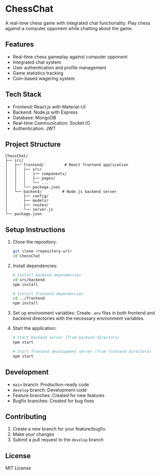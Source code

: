 # ChessChat

A real-time chess game with integrated chat functionality. Play chess against a computer opponent while chatting about the game.

## Features

- Real-time chess gameplay against computer opponent
- Integrated chat system
- User authentication and profile management
- Game statistics tracking
- Coin-based wagering system

## Tech Stack

- Frontend: React.js with Material-UI
- Backend: Node.js with Express
- Database: MongoDB
- Real-time Communication: Socket.IO
- Authentication: JWT

## Project Structure

```
ChessChat/
├── src/
│   ├── frontend/         # React frontend application
│   │   ├── src/
│   │   │   ├── components/
│   │   │   ├── pages/
│   │   │   └── ...
│   │   └── package.json
│   └── backend/         # Node.js backend server
│       ├── config/
│       ├── models/
│       ├── routes/
│       └── server.js
└── package.json
```

## Setup Instructions

1. Clone the repository:
   ```bash
   git clone <repository-url>
   cd ChessChat
   ```

2. Install dependencies:
   ```bash
   # Install backend dependencies
   cd src/backend
   npm install

   # Install frontend dependencies
   cd ../frontend
   npm install
   ```

3. Set up environment variables:
   Create `.env` files in both frontend and backend directories with the necessary environment variables.

4. Start the application:
   ```bash
   # Start backend server (from backend directory)
   npm start

   # Start frontend development server (from frontend directory)
   npm start
   ```

## Development

- `main` branch: Production-ready code
- `develop` branch: Development code
- Feature branches: Created for new features
- Bugfix branches: Created for bug fixes

## Contributing

1. Create a new branch for your feature/bugfix
2. Make your changes
3. Submit a pull request to the `develop` branch

## License

MIT License 